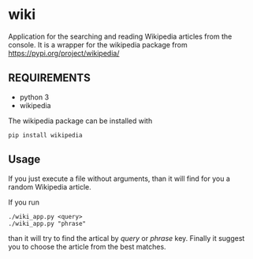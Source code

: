 # wiki
Application for the searching and reading Wikipedia articles from the console.
It is a wrapper for the wikipedia package from https://pypi.org/project/wikipedia/

## REQUIREMENTS

- python 3
- wikipedia

The wikipedia package can be installed with

```
pip install wikipedia 
```

## Usage

If you just execute a file without arguments, than it will find for you a random
Wikipedia article.

If you run 
```
./wiki_app.py <query> 
./wiki_app.py "phrase" 
```
than it will try to find the artical by *query* or *phrase* key. Finally it suggest you to choose
the article from the best matches.